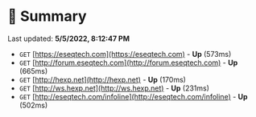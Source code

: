 # 📖 Summary
Last updated: **5/5/2022, 8:12:47 PM**

- `GET` [https://eseqtech.com](https://eseqtech.com) - **Up** (573ms)
- `GET` [http://forum.eseqtech.com](http://forum.eseqtech.com) - **Up** (665ms)
- `GET` [http://hexp.net](http://hexp.net) - **Up** (170ms)
- `GET` [http://ws.hexp.net](http://ws.hexp.net) - **Up** (231ms)
- `GET` [http://eseqtech.com/infoline](http://eseqtech.com/infoline) - **Up** (502ms)
